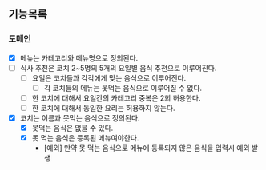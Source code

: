 ## 기능목록

### 도메인

- [x] 메뉴는 카테고리와 메뉴명으로 정의된다.
- [ ] 식사 추천은 코치 2~5명의 5개의 요일별 음식 추천으로 이루어진다.
  - [ ] 요일은 코치들과 각각에게 맞는 음식으로 이루어진다.
    - [ ] 각 코치들의 메뉴는 못먹는 음식으로 이루어질 수 없다.
  - [ ] 한 코치에 대해서 요일간의 카테고리 중복은 2회 허용한다.
  - [ ] 한 코치에 대해서 동일한 요리는 허용하지 않는다.
- [x] 코치는 이름과 못먹는 음식으로 정의된다.
  - [x] 못먹는 음식은 없을 수 있다.
  - [x] 못 먹는 음식은 등록된 메뉴여야한다.
    - [예외] 만약 못 먹는 음식으로 메뉴에 등록되지 않은 음식을 입력시 예외 발생